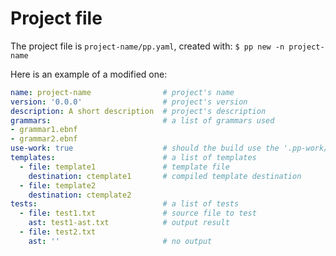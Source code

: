 # Project file
The project file is `project-name/pp.yaml`, created with: `$ pp new -n project-name`

Here is an example of a modified one:

  ```yaml
  name: project-name                # project's name
  version: '0.0.0'                  # project's version
  description: A short description  # project's description
  grammars:                         # a list of grammars used
  - grammar1.ebnf
  - grammar2.ebnf
  use-work: true                    # should the build use the '.pp-work/' folder
  templates:                        # a list of templates
    - file: template1               # template file
      destination: ctemplate1       # compiled template destination
    - file: template2
      destination: ctemplate2
  tests:                            # a list of tests
    - file: test1.txt               # source file to test
      ast: test1-ast.txt            # output result
    - file: test2.txt
      ast: ''                       # no output
  ```
